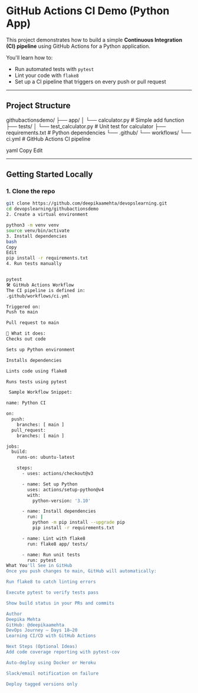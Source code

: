 # GitHub Actions CI Demo (Python App)

This project demonstrates how to build a simple **Continuous Integration (CI) pipeline** using GitHub Actions for a Python application.

You'll learn how to:
- Run automated tests with `pytest`
- Lint your code with `flake8`
- Set up a CI pipeline that triggers on every push or pull request

---

## Project Structure

githubactionsdemo/
├── app/
│ └── calculator.py # Simple add function
├── tests/
│ └── test_calculator.py # Unit test for calculator
├── requirements.txt # Python dependencies
└── .github/
└── workflows/
└── ci.yml # GitHub Actions CI pipeline

yaml
Copy
Edit

---

## Getting Started Locally

### 1. Clone the repo

```bash
git clone https://github.com/deepikaamehta/devopslearning.git
cd devopslearning/githubactionsdemo
2. Create a virtual environment

python3 -m venv venv
source venv/bin/activate
3. Install dependencies
bash
Copy
Edit
pip install -r requirements.txt
4. Run tests manually


pytest
🛠 GitHub Actions Workflow
The CI pipeline is defined in:
.github/workflows/ci.yml

Triggered on:
Push to main

Pull request to main

🔧 What it does:
Checks out code

Sets up Python environment

Installs dependencies

Lints code using flake8

Runs tests using pytest

 Sample Workflow Snippet:

name: Python CI

on:
  push:
    branches: [ main ]
  pull_request:
    branches: [ main ]

jobs:
  build:
    runs-on: ubuntu-latest

    steps:
      - uses: actions/checkout@v3

      - name: Set up Python
        uses: actions/setup-python@v4
        with:
          python-version: '3.10'

      - name: Install dependencies
        run: |
          python -m pip install --upgrade pip
          pip install -r requirements.txt

      - name: Lint with flake8
        run: flake8 app/ tests/

      - name: Run unit tests
        run: pytest
What You'll See in GitHub
Once you push changes to main, GitHub will automatically:

Run flake8 to catch linting errors

Execute pytest to verify tests pass

Show build status in your PRs and commits

Author
Deepika Mehta
GitHub: @deepikaamehta
DevOps Journey — Days 18–20
Learning CI/CD with GitHub Actions

Next Steps (Optional Ideas)
Add code coverage reporting with pytest-cov

Auto-deploy using Docker or Heroku

Slack/email notification on failure

Deploy tagged versions only

